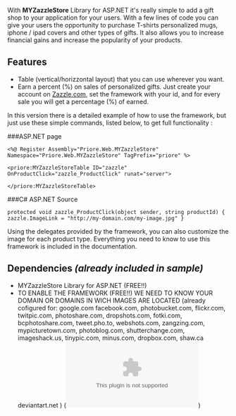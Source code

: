 With **MYZazzleStore** Library for ASP.NET it's really simple to add a gift shop to your application for your users. With a few lines of code you can give your users the opportunity to purchase T-shirts personalized mugs, iphone / ipad covers and other types of gifts. It also allows you to increase financial gains and increase the popularity of your products.

## Features

* Table (vertical/horizzontal layout) that you can use wherever you want.
* Earn a percent (%) on sales of personalized gifts. Just create your account on [Zazzle.com](http://www.zazzle.com), set the framework with your id, and for every sale you will get a percentage (%) of earned.

In this version there is a detailed example of how to use the framework, but just use these simple commands, listed below, to get full functionality :

###ASP.NET page

`<%@ Register Assembly="Priore.Web.MYZazzleStore" Namespace="Priore.Web.MYZazzleStore" TagPrefix="priore" %>`

`<priore:MYZazzleStoreTable ID="zazzle" OnProductClick="zazzle_ProductClick" runat="server">`

`</priore:MYZazzleStoreTable>`

###C# ASP.NET Source

`protected void zazzle_ProductClick(object sender, string productId)
{
    zazzle.ImageLink = "http://my-domain.com/my-image.jpg"
}`


Using the delegates provided by the framework, you can also customize the image for each product type. Everything you need to know to use this framework is included in the documentation.

## Dependencies _(already included in sample)_

* MYZazzleStore Library for ASP.NET (FREE!!)
* TO ENABLE THE FRAMEWORK (FREE!!) WE NEED TO KNOW YOUR DOMAIN OR DOMAINS IN WICH IMAGES ARE LOCATED
(already cofigured for: google.com facebook.com, photobucket.com, flickr.com, twitpic.com, photoshare.com, dropshots.com, fotki.com, bcphotoshare.com, tweet.pho.to, webshots.com, zangzing.com, mypicturetown.com, photoblog.com, shutterchange.com, imageshack.us, tinypic.com, minus.com, dropbox.com, shaw.ca deviantart.net ) (![ask more](mailto:support@prioregroup.com?subject=MYZazzleStore%20Domains))